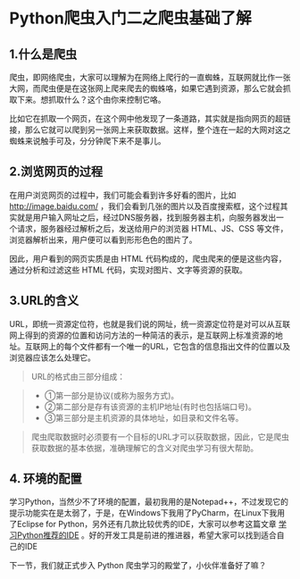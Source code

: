 # Python爬虫入门二之爬虫基础了解

## 1.什么是爬虫

爬虫，即网络爬虫，大家可以理解为在网络上爬行的一直蜘蛛，互联网就比作一张大网，而爬虫便是在这张网上爬来爬去的蜘蛛咯，如果它遇到资源，那么它就会抓取下来。想抓取什么？这个由你来控制它咯。

比如它在抓取一个网页，在这个网中他发现了一条道路，其实就是指向网页的超链接，那么它就可以爬到另一张网上来获取数据。这样，整个连在一起的大网对这之蜘蛛来说触手可及，分分钟爬下来不是事儿。

## 2.浏览网页的过程

在用户浏览网页的过程中，我们可能会看到许多好看的图片，比如 http://image.baidu.com/ ，我们会看到几张的图片以及百度搜索框，这个过程其实就是用户输入网址之后，经过DNS服务器，找到服务器主机，向服务器发出一个请求，服务器经过解析之后，发送给用户的浏览器 HTML、JS、CSS 等文件，浏览器解析出来，用户便可以看到形形色色的图片了。

因此，用户看到的网页实质是由 HTML 代码构成的，爬虫爬来的便是这些内容，通过分析和过滤这些 HTML 代码，实现对图片、文字等资源的获取。

## 3.URL的含义

URL，即统一资源定位符，也就是我们说的网址，统一资源定位符是对可以从互联网上得到的资源的位置和访问方法的一种简洁的表示，是互联网上标准资源的地址。互联网上的每个文件都有一个唯一的URL，它包含的信息指出文件的位置以及浏览器应该怎么处理它。

> URL的格式由三部分组成：

> - ①第一部分是协议(或称为服务方式)。
> - ②第二部分是存有该资源的主机IP地址(有时也包括端口号)。
> - ③第三部分是主机资源的具体地址，如目录和文件名等。

> 爬虫爬取数据时必须要有一个目标的URL才可以获取数据，因此，它是爬虫获取数据的基本依据，准确理解它的含义对爬虫学习有很大帮助。

## 4. 环境的配置

学习Python，当然少不了环境的配置，最初我用的是Notepad++，不过发现它的提示功能实在是太弱了，于是，在Windows下我用了PyCharm，在Linux下我用了Eclipse for Python，另外还有几款比较优秀的IDE，大家可以参考这篇文章 [学习Python推荐的IDE](http://www.oschina.net/news/57468/best-python-ide-for-developers) 。好的开发工具是前进的推进器，希望大家可以找到适合自己的IDE

下一节，我们就正式步入 Python 爬虫学习的殿堂了，小伙伴准备好了嘛？